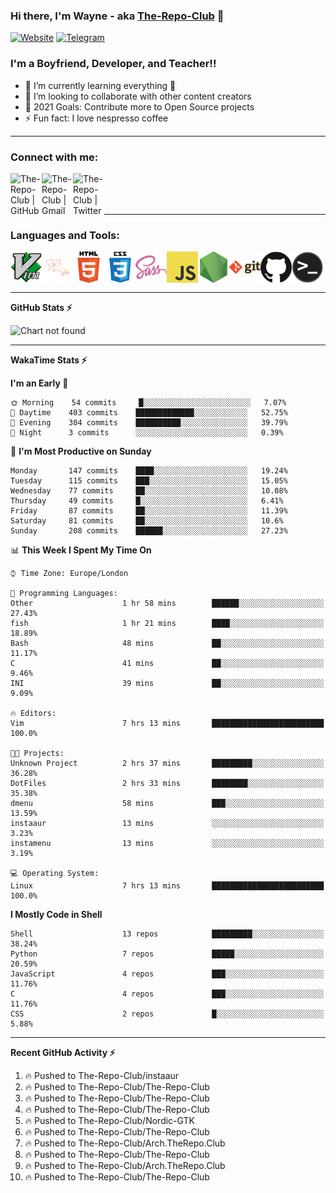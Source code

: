 ### Hi there, I'm Wayne - aka [The-Repo-Club][website] 👋

[![Website](https://img.shields.io/website?label=github.com/The-Repo-Club/&color=orange&style=flat-square&url=https://github.com/The-Repo-Club/)][website]
[![Telegram](https://img.shields.io/badge/Chat%20on-Telegram-orange.svg?color=orange&logo=telegram&style=flat-square)][telegram]

### I'm a Boyfriend, Developer, and Teacher!!

- 🌱 I’m currently learning everything 🤣
- 👯 I’m looking to collaborate with other content creators
- 🥅 2021 Goals: Contribute more to Open Source projects
- ⚡ Fun fact: I love nespresso coffee

---
### Connect with me:

[<img align="left" alt="The-Repo-Club | GitHub" width="50px" src="https://cdn.jsdelivr.net/npm/simple-icons@v3/icons/github.svg" />][website]
[<img align="left" alt="The-Repo-Club | Gmail" width="50px" src="https://cdn.jsdelivr.net/npm/simple-icons@v3/icons/gmail.svg" />][email]
[<img align="left" alt="The-Repo-Club | Twitter" width="50px" src="https://cdn.jsdelivr.net/npm/simple-icons@v3/icons/telegram.svg" />][telegram]

[website]: https://github.com/The-Repo-Club/
[email]: mailto:wayne6324@gmail.com
[telegram]: https://t.me/TheRepoClub

<br />
<br />
<br />

---
### Languages and Tools:

<img align="left" alt="Vim" width="50px" src="https://raw.githubusercontent.com/github/explore/80688e429a7d4ef2fca1e82350fe8e3517d3494d/topics/vim/vim.png" />
<img align="left" alt="Fish" width="50px" src="https://raw.githubusercontent.com/github/explore/80688e429a7d4ef2fca1e82350fe8e3517d3494d/topics/fish/fish.png" />
<img align="left" alt="HTML5" width="50px" src="https://raw.githubusercontent.com/github/explore/80688e429a7d4ef2fca1e82350fe8e3517d3494d/topics/html/html.png" />
<img align="left" alt="CSS3" width="50px" src="https://raw.githubusercontent.com/github/explore/80688e429a7d4ef2fca1e82350fe8e3517d3494d/topics/css/css.png" />
<img align="left" alt="Sass" width="50px" src="https://raw.githubusercontent.com/github/explore/80688e429a7d4ef2fca1e82350fe8e3517d3494d/topics/sass/sass.png" />
<img align="left" alt="JavaScript" width="50px" src="https://raw.githubusercontent.com/github/explore/80688e429a7d4ef2fca1e82350fe8e3517d3494d/topics/javascript/javascript.png" />
<img align="left" alt="Node.js" width="50px" src="https://raw.githubusercontent.com/github/explore/80688e429a7d4ef2fca1e82350fe8e3517d3494d/topics/nodejs/nodejs.png" />
<img align="left" alt="Git" width="50px" src="https://raw.githubusercontent.com/github/explore/80688e429a7d4ef2fca1e82350fe8e3517d3494d/topics/git/git.png" />
<img align="left" alt="GitHub" width="50px" src="https://raw.githubusercontent.com/github/explore/78df643247d429f6cc873026c0622819ad797942/topics/github/github.png" />
<img align="left" alt="Terminal" width="50px" src="https://raw.githubusercontent.com/github/explore/80688e429a7d4ef2fca1e82350fe8e3517d3494d/topics/terminal/terminal.png" />

<br />
<br />
<br />

---

**GitHub Stats ⚡**

![Chart not found](https://github-readme-stats.vercel.app/api?username=The-Repo-Club&theme=tokyonight&show_icons=true&count_private=true&hide_border=true&include_all_commits=true&custom_title=The-Repo-Club%27s+GitHub+Stats)


---

**WakaTime Stats ⚡**

<!--START_SECTION:waka-->
**I'm an Early 🐤** 

```text
🌞 Morning    54 commits     █░░░░░░░░░░░░░░░░░░░░░░░░   7.07% 
🌆 Daytime    403 commits    █████████████░░░░░░░░░░░░   52.75% 
🌃 Evening    304 commits    ██████████░░░░░░░░░░░░░░░   39.79% 
🌙 Night      3 commits      ░░░░░░░░░░░░░░░░░░░░░░░░░   0.39%

```
📅 **I'm Most Productive on Sunday** 

```text
Monday       147 commits    ████░░░░░░░░░░░░░░░░░░░░░   19.24% 
Tuesday      115 commits    ███░░░░░░░░░░░░░░░░░░░░░░   15.05% 
Wednesday    77 commits     ██░░░░░░░░░░░░░░░░░░░░░░░   10.08% 
Thursday     49 commits     █░░░░░░░░░░░░░░░░░░░░░░░░   6.41% 
Friday       87 commits     ██░░░░░░░░░░░░░░░░░░░░░░░   11.39% 
Saturday     81 commits     ██░░░░░░░░░░░░░░░░░░░░░░░   10.6% 
Sunday       208 commits    ██████░░░░░░░░░░░░░░░░░░░   27.23%

```


📊 **This Week I Spent My Time On** 

```text
⌚︎ Time Zone: Europe/London

💬 Programming Languages: 
Other                    1 hr 58 mins        ██████░░░░░░░░░░░░░░░░░░░   27.43% 
fish                     1 hr 21 mins        ████░░░░░░░░░░░░░░░░░░░░░   18.89% 
Bash                     48 mins             ██░░░░░░░░░░░░░░░░░░░░░░░   11.17% 
C                        41 mins             ██░░░░░░░░░░░░░░░░░░░░░░░   9.46% 
INI                      39 mins             ██░░░░░░░░░░░░░░░░░░░░░░░   9.09%

🔥 Editors: 
Vim                      7 hrs 13 mins       █████████████████████████   100.0%

🐱‍💻 Projects: 
Unknown Project          2 hrs 37 mins       █████████░░░░░░░░░░░░░░░░   36.28% 
DotFiles                 2 hrs 33 mins       ████████░░░░░░░░░░░░░░░░░   35.38% 
dmenu                    58 mins             ███░░░░░░░░░░░░░░░░░░░░░░   13.59% 
instaaur                 13 mins             ░░░░░░░░░░░░░░░░░░░░░░░░░   3.23% 
instamenu                13 mins             ░░░░░░░░░░░░░░░░░░░░░░░░░   3.19%

💻 Operating System: 
Linux                    7 hrs 13 mins       █████████████████████████   100.0%

```

**I Mostly Code in Shell** 

```text
Shell                    13 repos            █████████░░░░░░░░░░░░░░░░   38.24% 
Python                   7 repos             █████░░░░░░░░░░░░░░░░░░░░   20.59% 
JavaScript               4 repos             ███░░░░░░░░░░░░░░░░░░░░░░   11.76% 
C                        4 repos             ███░░░░░░░░░░░░░░░░░░░░░░   11.76% 
CSS                      2 repos             █░░░░░░░░░░░░░░░░░░░░░░░░   5.88%

```



<!--END_SECTION:waka-->

---

**Recent GitHub Activity :zap:**

<!--START_SECTION:activity-->
1. 🔥 Pushed to The-Repo-Club/instaaur
2. 🔥 Pushed to The-Repo-Club/The-Repo-Club
3. 🔥 Pushed to The-Repo-Club/The-Repo-Club
4. 🔥 Pushed to The-Repo-Club/The-Repo-Club
5. 🔥 Pushed to The-Repo-Club/Nordic-GTK
6. 🔥 Pushed to The-Repo-Club/The-Repo-Club
7. 🔥 Pushed to The-Repo-Club/Arch.TheRepo.Club
8. 🔥 Pushed to The-Repo-Club/The-Repo-Club
9. 🔥 Pushed to The-Repo-Club/Arch.TheRepo.Club
10. 🔥 Pushed to The-Repo-Club/The-Repo-Club
<!--END_SECTION:activity-->